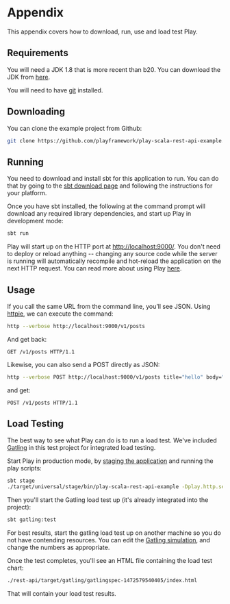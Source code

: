 
# Appendix

This appendix covers how to download, run, use and load test Play.

## Requirements

You will need a JDK 1.8 that is more recent than b20.  You can download the JDK from [here](http://www.oracle.com/technetwork/java/javase/downloads/jdk8-downloads-2133151.html).

You will need to have [git](https://git-scm.com/) installed.

## Downloading

You can clone the example project from Github:

```bash
git clone https://github.com/playframework/play-scala-rest-api-example.git
```

## Running

You need to download and install sbt for this application to run.  You can do that by going to the [sbt download page](http://www.scala-sbt.org/download.html) and following the instructions for your platform.

Once you have sbt installed, the following at the command prompt will download any required library dependencies, and start up Play in development mode:

```bash
sbt run
```

Play will start up on the HTTP port at <http://localhost:9000/>.   You don't need to deploy or reload anything -- changing any source code while the server is running will automatically recompile and hot-reload the application on the next HTTP request.  You can read more about using Play [here](https://www.playframework.com/documentation/latest/PlayConsole).

## Usage

If you call the same URL from the command line, you’ll see JSON. Using [httpie](https://httpie.org/), we can execute the command:

```bash
http --verbose http://localhost:9000/v1/posts
```

And get back:

```
GET /v1/posts HTTP/1.1
```

Likewise, you can also send a POST directly as JSON:

```bash
http --verbose POST http://localhost:9000/v1/posts title="hello" body="world"
```

and get:

```
POST /v1/posts HTTP/1.1
```

## Load Testing

The best way to see what Play can do is to run a load test.  We've included [Gatling](https://gatling.io/) in this test project for integrated load testing.

Start Play in production mode, by [staging the application](https://www.playframework.com/documentation/latest/Deploying) and running the play scripts:

```bash
sbt stage
./target/universal/stage/bin/play-scala-rest-api-example -Dplay.http.secret.key=testing
```

Then you'll start the Gatling load test up (it's already integrated into the project):

```bash
sbt gatling:test
```

For best results, start the gatling load test up on another machine so you do not have contending resources.  You can edit the [Gatling simulation](http://gatling.io/docs/2.2.2/general/simulation_structure.html#simulation-structure), and change the numbers as appropriate.

Once the test completes, you'll see an HTML file containing the load test chart:

```bash
./rest-api/target/gatling/gatlingspec-1472579540405/index.html
```

That will contain your load test results.
